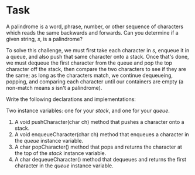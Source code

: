 ﻿# Task
A palindrome is a word, phrase, number, or other sequence of characters which reads the same backwards and forwards. Can you determine if a given string, *s*, is a palindrome?

To solve this challenge, we must first take each character in *s*, enqueue it in a queue, and also push that same character onto a stack. Once that's done, we must dequeue the first character from the queue and pop the top character off the stack, then compare the two characters to see if they are the same; as long as the characters match, we continue dequeueing, popping, and comparing each character until our containers are empty (a non-match means *s* isn't a palindrome).

Write the following declarations and implementations:

Two instance variables: one for your *stack*, and one for your *queue*.
1. A void pushCharacter(char ch) method that pushes a character onto a stack.
1. A void enqueueCharacter(char ch) method that enqueues a character in the *queue* instance variable.
1. A char popCharacter() method that pops and returns the character at the top of the *stack* instance variable.
1. A char dequeueCharacter() method that dequeues and returns the first character in the *queue* instance variable.